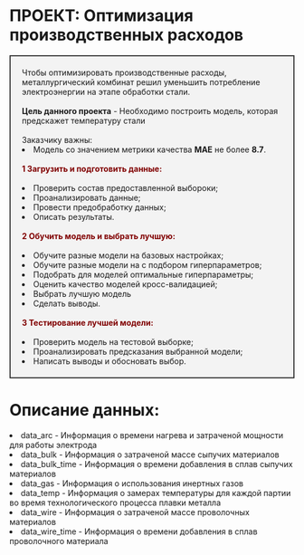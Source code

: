 # ПРОЕКТ: Оптимизация производственных расходов

<div style="background-color:#f3f3f3; border:solid #363636 2px; padding: 20px">    
Чтобы оптимизировать производственные расходы, металлургический комбинат решил уменьшить потребление электроэнергии на этапе обработки стали.<br><br>    
<b>Цель данного проекта</b> - Необходимо построить модель, которая предскажет температуру стали<br><br>    
Заказчику важны:<br>
<li>Модель со значением метрики качества <b>MAE</b> не более <b>8.7</b>.<br><br>    
<span style="color:Maroon"><b>1 Загрузить и подготовить данные:</b></span><br><br>
<li>Проверить состав предоставленной выбороки;
<li>Проанализировать данные;
<li>Провести предобработку данных;
<li>Описать результаты.<br><br>
<span style="color:Maroon"><b>2 Обучить модель и выбрать лучшую:</b></span><br><br>
<li>Обучите разные модели на базовых настройках;
<li>Обучите разные модели на с подбором гиперпараметров;
<li>Подобрать для моделей оптимальные гиперпараметры;
<li>Оценить качество моделей кросс-валидацией;
<li>Выбрать лучшую модель
<li>Сделать выводы.<br><br>
<span style="color:Maroon"><b>3 Тестирование лучшей модели:</b></span><br><br>
<li>Проверить модель на тестовой выборке;
<li>Проанализировать предсказания выбранной модели;
<li>Написать выводы и обосновать выбор.
</div>

# Описание данных:

<li>data_arc       - Информация о времени нагрева и затраченой мощности для работы электрода
<li>data_bulk      - Информация о затраченой массе сыпучих материалов
<li>data_bulk_time - Информация о времени добавления в сплав сыпучих материалов
<li>data_gas       - Информация о использования инертных газов
<li>data_temp      - Информация о замерах температуры для каждой партии во время технологического процесса плавки металла
<li>data_wire      - Информация о затраченой массе проволочных материалов
<li>data_wire_time - Информация о времени добавления в сплав проволочного материала
